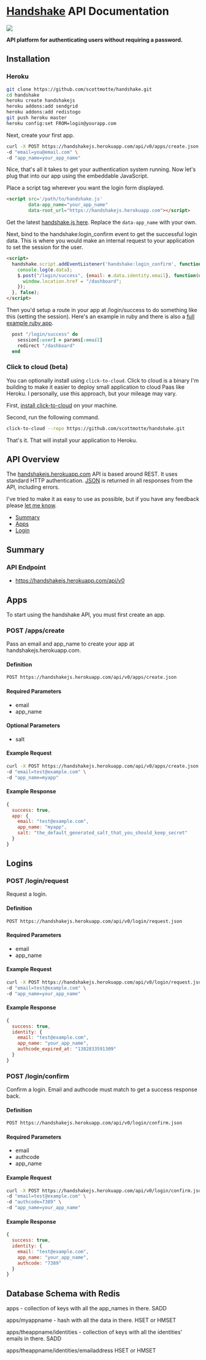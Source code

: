# [Handshake](https://handshakejs.herokuapp.com) API Documentation

![](https://rawgithub.com/scottmotte/handshake-js/master/handshakejs.svg)

**API platform for authenticating users without requiring a password.**

## Installation

### Heroku

```bash
git clone https://github.com/scottmotte/handshake.git
cd handshake
heroku create handshakejs
heroku addons:add sendgrid
heroku addons:add redistogo
git push heroku master
heroku config:set FROM=login@yourapp.com
```

Next, create your first app.

```bash
curl -X POST https://handshakejs.herokuapp.com/api/v0/apps/create.json \
-d "email=you@email.com" \
-d "app_name=your_app_name"
```

Nice, that's all it takes to get your authentication system running. Now let's plug that into our app using the embeddable JavaScript.

Place a script tag wherever you want the login form displayed.  

```html
<script src='/path/to/handshake.js' 
        data-app_name="your_app_name" 
        data-root_url="https://handshakejs.herokuapp.com"></script>
```

Get the latest [handshake.js here](https://github.com/scottmotte/handshake-js/blob/master/build/handshake.js). Replace the `data-app_name` with your own.

Next, bind to the handshake:login_confirm event to get the successful login data. This is where you would make an internal request to your application to set the session for the user.

```html
<script>
  handshake.script.addEventListener('handshake:login_confirm', function(e) {
    console.log(e.data);
    $.post("/login/success", {email: e.data.identity.email}, function(data) {
      window.location.href = "/dashboard";
    });    
  }, false); 
</script>
```

Then you'd setup a route in your app at /login/success to do something like this (setting the session). Here's an example in ruby and there is also a [full example ruby app](https://github.com/scottmotte/handshake-example-ruby).

```ruby
  post "/login/success" do
    session[:user] = params[:email]
    redirect "/dashboard"
  end
```

### Click to cloud (beta)

You can optionally install using `click-to-cloud`. Click to cloud is a binary I'm building to make it easier to deploy
small application to cloud Paas like Heroku. I personally, use this approach, but your mileage may vary. 

First, [install click-to-cloud](https://github.com/scottmotte/click-to-cloud#installation) on your machine.

Second, run the following command.

```bash
click-to-cloud --repo https://github.com/scottmotte/handshake.git
```

That's it. That will install your application to Heroku.

## API Overview

The [handshakejs.herokuapp.com](https://handshakejs.herokuapp.com) API is based around REST. It uses standard HTTP authentication. [JSON](https://www.json.org/) is returned in all responses from the API, including errors.

I've tried to make it as easy to use as possible, but if you have any feedback please [let me know](mailto:scott@scottmotte.com).

* [Summary](#summary)
* [Apps](#apps)
* [Login](#login)

## Summary

### API Endpoint

* https://handshakejs.herokuapp.com/api/v0

## Apps

To start using the handshake API, you must first create an app.

### POST /apps/create

Pass an email and app_name to create your app at handshakejs.herokuapp.com.

#### Definition

```bash
POST https://handshakejs.herokuapp.com/api/v0/apps/create.json
```

#### Required Parameters

* email
* app_name

#### Optional Parameters

* salt

#### Example Request

```bash
curl -X POST https://handshakejs.herokuapp.com/api/v0/apps/create.json \
-d "email=test@example.com" \
-d "app_name=myapp"
```

#### Example Response
```javascript
{
  success: true,
  app: {
    email: "test@example.com",
    app_name: "myapp",
    salt: "the_default_generated_salt_that_you_should_keep_secret"
  }
}
```

## Logins

### POST /login/request

Request a login.

#### Definition

```bash
POST https://handshakejs.herokuapp.com/api/v0/login/request.json
```

#### Required Parameters

* email
* app_name

#### Example Request

```bash
curl -X POST https://handshakejs.herokuapp.com/api/v0/login/request.json \ 
-d "email=test@example.com" \
-d "app_name=your_app_name"
```

#### Example Response
```javascript
{
  success: true,
  identity: {
    email: "test@example.com",
    app_name: "your_app_name",
    authcode_expired_at: "1382833591309"
  }
}
```

### POST /login/confirm

Confirm a login. Email and authcode must match to get a success response back. 

#### Definition

```bash
POST https://handshakejs.herokuapp.com/api/v0/login/confirm.json
```

#### Required Parameters

* email
* authcode
* app_name

#### Example Request

```bash
curl -X POST https://handshakejs.herokuapp.com/api/v0/login/confirm.json \
-d "email=test@example.com" \
-d "authcode=7389" \ 
-d "app_name=your_app_name"
```

#### Example Response
```javascript
{
  success: true,
  identity: {
    email: "test@example.com",
    app_name: "your_app_name",
    authcode: "7389"
  }
}
```

## Database Schema with Redis

apps - collection of keys with all the app_names in there. SADD

apps/myappname - hash with all the data in there. HSET or HMSET

apps/theappname/identities - collection of keys with all the identities' emails in there. SADD

apps/theappname/identities/emailaddress HSET or HMSET

